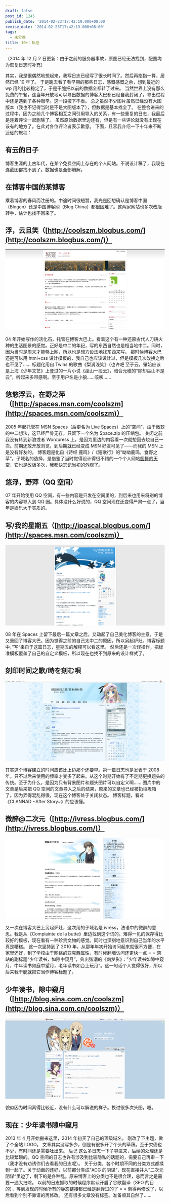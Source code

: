 ```yaml
---
draft: false
post_id: 1245
publish_date: '2014-02-23T17:42:19.000+08:00'
revise_date: '2014-02-23T17:42:19.000+08:00'
tags:
  - 未分类
title: 10+：轨迹
---
```


（2014 年 12 月 2 日更新：由于之前的服务器事故，原图已经无法找到，配图均为恢复日志时补充）

其实，我是很偶然地想起来，我写日志已经写了很长时间了。然后再掐指一算，居然已经 10 年了。 于是跑去看了看早期的那些日志，感慨感慨之余，想到最近的 wp 用的比较稳定了，于是干脆把以前的数据全都转了过来。 当然世界上没有那么免费的午餐，连当年开放地可以导出数据的博客大巴都已经自我封闭了，导出过程中还是遇到了各种艰辛。这一段按下不表。 总之虽然不少图片虽然已经没有大图版本（我也不记得当时是不是大图版本了），但数据是基本找全了。 在整合进来的过程中，因为之前几个博客相互之间引用导入的关系，有一些重复的日志，我最后是连着评论一起删除了。 虽然原始数据里边还有，但是有一些评论就没有出现在该有的地方了。在此对各位评论者表示歉意。 下面，且容我介绍一下十年来不断迁徙的旅程：

## 有云的日子

博客生涯的上古年代，在某个免费空间上存在的个人网站。不说设计稿了，我现在连截图都找不到了。数据也是全部熵解。

## 在博客中国的某博客

乘着博客的春风而注册的。中途时间很短暂，我光是回想确认是博客中国（Blogcn）还是中国博客网（Blog China）都很困难了。这两家网站也多次改版转手，估计也找不回来了。

## 浮，云且笑（[http://coolszm.blogbus.com/](http://coolszm.blogbus.com/)）

![浮，云且笑   博客大巴](浮，云且笑-博客大巴.png)

04 年开始写作的活化石，托管在博客大巴上。看着这个有一种还原古代人刀耕火种的生活图景的感觉。正好是中二的年纪，写的东西自然也是相当地中二。同时，因为当时是周末才能够上网，所以也是想方设法地找东西来写。 那时候博客大巴还是可以用 html+css 设计模板的，我自己也应该设计过，但是模板几次改换之后也不见了…… 标题化用自 Twins 的歌曲《梨涡浅笑》（也许吧 至于云，肇始应该是上海《少年文艺》上登过的一片小说《巫山一段云》，暗合元稹的“除却巫山不是云”，听起来多带感啊。至于用户名是小狼……咳咳……

## 悠悠浮云，在野之萍（[http://spaces.msn.com/coolszm](http://spaces.msn.com/coolszm)）

2005 年起托管在 MSN Spaces（后更名为 Live Spaces）上的“空间”，由于微软的中二想法，这已经尸骨无存，只留下一个名为 Space.zip 的压缩包。 关闭之前我没有转到新浪或者 Wordpress 上，是因为里边的内容看一次就想回去烧自己一次。前期还敢开放浏览，到后期就已经变成 MSN 好友可见了——而我的 MSN 上是没有好友的。 博客题是化自《诗经 鹿鸣》/《短歌行》的“呦呦鹿鸣，食野之苹”。子域名的选择，是借鉴了当时觉得设计得很不错的一个个人网站[圆舞的天空](http://www.coolvvan.net/)，它也是改版多次，我都快忘记当初的外观了。

## 悠浮，野萍（QQ 空间）

07 年开始使用 QQ 空间，有一些内容是只发在空间里的，到后来也用来将别的博客的内容导入到 QQ 圈。具体没什么好说的，QQ 空间现在还变得严肃一点了，当年是娱乐大于实质的。

## 写/我的星期五（[http://ipascal.blogbus.com/](http://spaces.msn.com/coolszm)）

![写 我的星期五   博客大巴](写-我的星期五-博客大巴.png)

08 年在 Spaces 上留下最后一篇文章之后，又动起了自己美化博客的主意，于是又重回了博客大巴。因为觉得之前的自己太中二的原因，所以另起炉灶。博客标题中，”写“来自于这篇日志，星期五的解释可以看这里。 然后还是一次误操作，把标准模板覆盖了自己的自定义模板，所以现在也找不到原来的设计样式了。

## 刻印时间之歌/時を刻む唄

![刻印时间之歌 時を刻む唄   明 蓝色理想   网易博客](刻印时间之歌-時を刻む唄-明-蓝色理想-网易博客.png)

其实这个博客建立的时间应该比上边那个还要早。第一篇日志也是发表于 2008 年。只不过后来使用的频率才变多了起来。从这个时期开始有了不定期更换题头的传统。至于为什么，是因为只有背景图片和题头图片可以自定义啊…… 图片中的文章是后来把 QQ 空间的文章导入之后的结果，原来的文章也已经被扔垃圾箱了。因为弄得混乱得很，现在这个博客处于关闭状态。 博客标题，看过《CLANNAD ~After Story~》的应该懂。

## 微醉@二次元（[http://ivress.blogbus.com/](http://ivress.blogbus.com/)）

![微醉 二次元   博客大巴](微醉-二次元-博客大巴.png)

又一次在博客大巴上另起炉灶，这次用的子域名是 ivress，法语中的微醉的意思。我是从《Complainte de la butte》里边找到这个词的。难得一见的保存得比较好的模板，现在看有一种珍贵文物的感觉。同时也深刻地意识到自己当年的水平真是糟糕。 这一次坚持到了 2010 年，从那年年初开始访问起来就很不方便，在家里还好，到了学校由于网络的亚克西属性，有时候翻墙访问还更快一点 = = 网站的副标题“少年读书，如隙中窥月”，典出张潮的《幽梦影》：”少年读书如隙中窥月，中年读书如庭中望月，老年读书如台上玩月“。这一句话个人觉得很好，所以后来我干脆就把它当作博客标题了。

## 少年读书，隙中窥月（[http://blog.sina.com.cn/coolszm](http://blog.sina.com.cn/coolszm)）

![明镜止水_新浪博客](明镜止水_新浪博客.png)

貌似因为时间离得比较近，没有什么可以解说的样子。换过很多次头图，嗯。

## 现在：少年读书隙中窥月

2013 年 4 月开始搬来这里，2014 年初买了自己的顶级域名。 刚改了下主题，做了个全站 LOGO。 文章其实没写多少，倒是有很多开了个头的草稿。至于欠债也不少，有时间还是需要吐出来。 后记 这么多日志一下子导进来，后续的处理还是比较繁琐的。QQ 空间的日志也许有涉及到比较隐私的话题的，需要自己再审一下（我才没有劝诱你们去看我的日志呢）。 关于分类，各个时期不同的分类方式都揉到一起了。关于动画的还好，以前都分类成”ACG 的阴谋“，现在直接并入”二次元阴谋“里边了，剩下的是各种乱。原来博客上的分类也不是很合理，总而言之是需要一通大扫除。 以前的日志抓取的时候程序默认开启了谷歌翻译（SEO 的目的），等到发现的时候所有的静态链接都已经是翻译过的了 = = 懒得再修改了，以后看到个别不靠谱的再修改。 还有很多文章没有标签。准备顺其自然了……
